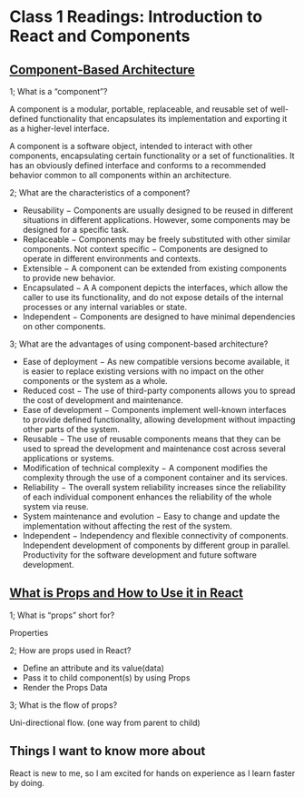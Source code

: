 # Class 1 Readings: Introduction to React and Components

## [Component-Based Architecture](https://www.tutorialspoint.com/software_architecture_design/component_based_architecture.htm)

1; What is a “component”?

A component is a modular, portable, replaceable, and reusable set of well-defined functionality that encapsulates its implementation and exporting it as a higher-level interface.

A component is a software object, intended to interact with other components, encapsulating certain functionality or a set of functionalities. It has an obviously defined interface and conforms to a recommended behavior common to all components within an architecture.

2; What are the characteristics of a component?

- Reusability − Components are usually designed to be reused in different situations in different applications. However, some components may be designed for a specific task.
- Replaceable − Components may be freely substituted with other similar components.
Not context specific − Components are designed to operate in different environments and contexts.
- Extensible − A component can be extended from existing components to provide new behavior.
- Encapsulated − A A component depicts the interfaces, which allow the caller to use its functionality, and do not expose details of the internal processes or any internal variables or state.
- Independent − Components are designed to have minimal dependencies on other components.

3; What are the advantages of using component-based architecture?

- Ease of deployment − As new compatible versions become available, it is easier to replace existing versions with no impact on the other components or the system as a whole.
- Reduced cost − The use of third-party components allows you to spread the cost of development and maintenance.
- Ease of development − Components implement well-known interfaces to provide defined functionality, allowing development without impacting other parts of the system.
- Reusable − The use of reusable components means that they can be used to spread the development and maintenance cost across several applications or systems.
- Modification of technical complexity − A component modifies the complexity through the use of a component container and its services.
- Reliability − The overall system reliability increases since the reliability of each individual component enhances the reliability of the whole system via reuse.
- System maintenance and evolution − Easy to change and update the implementation without affecting the rest of the system.
- Independent − Independency and flexible connectivity of components. Independent development of components by different group in parallel. Productivity for the software development and future software development.

## [What is Props and How to Use it in React](https://itnext.io/what-is-props-and-how-to-use-it-in-react-da307f500da0#:~:text=“Props”%20is%20a%20special%20keyword,way%20from%20parent%20to%20child)

1; What is “props” short for?

Properties

2; How are props used in React?

- Define an attribute and its value(data)
- Pass it to child component(s) by using Props
- Render the Props Data

3; What is the flow of props?

Uni-directional flow. (one way from parent to child)

## Things I want to know more about

React is new to me, so I am excited for hands on experience as I learn faster by doing.
